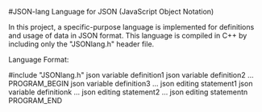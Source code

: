 #JSON-lang Language for JSON (JavaScript Object Notation)

In this project, a specific-purpose language is implemented for definitions and usage
of data in JSON format. This language is compiled in C++ by including only the "JSONlang.h"
header file.

Language Format:

  #include "JSONlang.h"
  json variable definition1
  json variable definition2
  …
  PROGRAM_BEGIN
  json variable definition3
  …
  json editing statement1
  json variable definitionk
  …
  json editing statement2
  …
  json editing statementn
  PROGRAM_END
 
